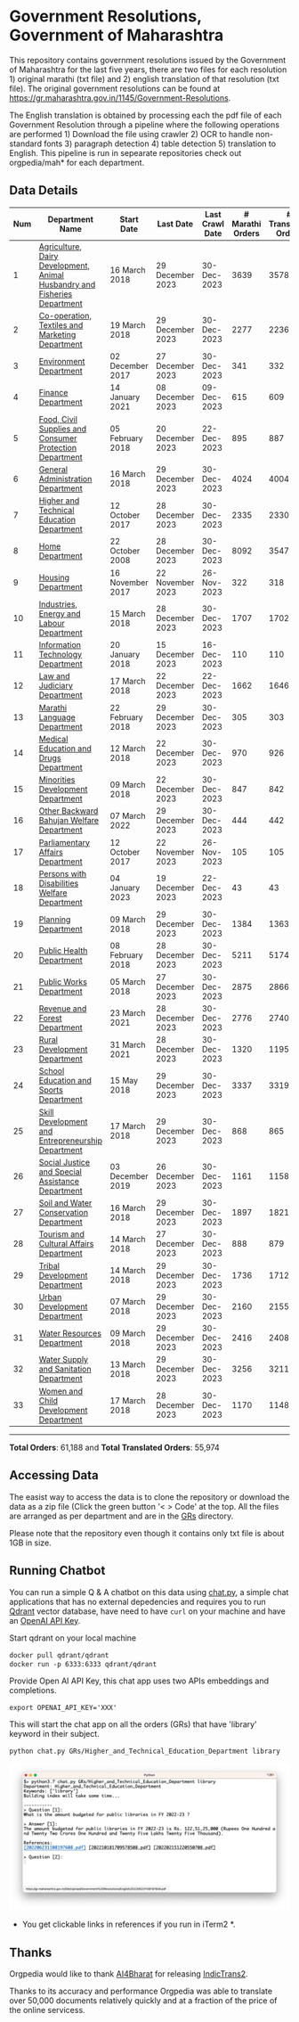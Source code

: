 # Government Resolutions, Government of Maharashtra

This repository contains government resolutions issued by the Government of Maharashtra for the last five years, there are two files for each resolution 1) original marathi (txt file) and 2) english translation of that resolution (txt file). The original government resolutions can be found at https://gr.maharashtra.gov.in/1145/Government-Resolutions.

The English translation is obtained by processing each the pdf file of each Government Resolution through a pipeline where the following operations are performed 1) Download the file using crawler 2) OCR to handle non-standard fonts 3) paragraph detection 4) table  detection 5) translation to English. This pipeline is run in sepearate repositories check out orgpedia/mah* for each department.


## Data Details

| Num | Department Name | Start Date | Last Date | Last Crawl Date | # Marathi Orders | # Translated Orders | Starting Order | Last Order |
| --- | --------------- | ---------- | --------- | --------------- | ---------------- | ------------------- | -------------- | ---------- |
| 1 | [Agriculture, Dairy Development, Animal Husbandry and Fisheries Department](GRs/Agriculture,_Dairy_Development,_Animal_Husbandry_and_Fisheries_Department) | 16 March 2018 | 29 December 2023 | 30-Dec-2023 | 3639 | 3578 | [201803161624182101.pdf](https://gr.maharashtra.gov.in/Site/Upload/Government%20Resolutions/English/201803161624182101.pdf) | [202312291257005601.pdf](https://gr.maharashtra.gov.in/Site/Upload/Government%20Resolutions/English/202312291257005601.pdf) |
| 2 | [Co-operation, Textiles and Marketing Department](GRs/Co-operation,_Textiles_and_Marketing_Department) | 19 March 2018 | 29 December 2023 | 30-Dec-2023 | 2277 | 2236 | [201803191257576702.pdf](https://gr.maharashtra.gov.in/Site/Upload/Government%20Resolutions/English/201803191257576702.pdf) | [202312291227250302.pdf](https://gr.maharashtra.gov.in/Site/Upload/Government%20Resolutions/English/202312291227250302.pdf) |
| 3 | [Environment Department](GRs/Environment_Department) | 02 December 2017 | 27 December 2023 | 30-Dec-2023 | 341 | 332 | [201712041147216904.pdf](https://gr.maharashtra.gov.in/Site/Upload/Government%20Resolutions/English/201712041147216904.pdf) | [202312271519304204.pdf](https://gr.maharashtra.gov.in/Site/Upload/Government%20Resolutions/English/202312271519304204.pdf) |
| 4 | [Finance Department](GRs/Finance_Department) | 14 January 2021 | 08 December 2023 | 09-Dec-2023 | 615 | 609 | [202101141237329905.pdf](https://gr.maharashtra.gov.in/Site/Upload/Government%20Resolutions/English/202101141237329905.pdf) | [202312081246357605.pdf](https://gr.maharashtra.gov.in/Site/Upload/Government%20Resolutions/English/202312081246357605.pdf) |
| 5 | [Food, Civil Supplies and Consumer Protection Department](GRs/Food,_Civil_Supplies_and_Consumer_Protection_Department) | 05 February 2018 | 20 December 2023 | 22-Dec-2023 | 895 | 887 | [201802121244545806.pdf](https://gr.maharashtra.gov.in/Site/Upload/Government%20Resolutions/English/201802121244545806.pdf) | [202312201650378506.pdf](https://gr.maharashtra.gov.in/Site/Upload/Government%20Resolutions/English/202312201650378506.pdf) |
| 6 | [General Administration Department](GRs/General_Administration_Department) | 16 March 2018 | 29 December 2023 | 30-Dec-2023 | 4024 | 4004 | [201803161224022707.pdf](https://gr.maharashtra.gov.in/Site/Upload/Government%20Resolutions/English/201803161224022707.pdf) | [202312291817076707.pdf](https://gr.maharashtra.gov.in/Site/Upload/Government%20Resolutions/English/202312291817076707.pdf) |
| 7 | [Higher and Technical Education Department](GRs/Higher_and_Technical_Education_Department) | 12 October 2017 | 28 December 2023 | 30-Dec-2023 | 2335 | 2330 | [201710121514029708.pdf](https://gr.maharashtra.gov.in/Site/Upload/Government%20Resolutions/English/201710121514029708.pdf) | [202312281735565908.pdf](https://gr.maharashtra.gov.in/Site/Upload/Government%20Resolutions/English/202312281735565908.pdf) |
| 8 | [Home Department](GRs/Home_Department) | 22 October 2008 | 28 December 2023 | 30-Dec-2023 | 8092 | 3547 | [20081022.pdf](https://gr.maharashtra.gov.in/Site/Upload/Government%20Resolutions/English/20081022.pdf) | [202312281616317529.pdf](https://gr.maharashtra.gov.in/Site/Upload/Government%20Resolutions/English/202312281616317529.pdf) |
| 9 | [Housing Department](GRs/Housing_Department) | 16 November 2017 | 22 November 2023 | 26-Nov-2023 | 322 | 318 | [201711161447076609.pdf](https://gr.maharashtra.gov.in/Site/Upload/Government%20Resolutions/English/201711161447076609.pdf) | [202311221219205209.pdf](https://gr.maharashtra.gov.in/Site/Upload/Government%20Resolutions/English/202311221219205209.pdf) |
| 10 | [Industries, Energy and Labour Department](GRs/Industries,_Energy_and_Labour_Department) | 15 March 2018 | 28 December 2023 | 30-Dec-2023 | 1707 | 1702 | [201803151204055010.pdf](https://gr.maharashtra.gov.in/Site/Upload/Government%20Resolutions/English/201803151204055010.pdf) | [202312281535398610.pdf](https://gr.maharashtra.gov.in/Site/Upload/Government%20Resolutions/English/202312281535398610.pdf) |
| 11 | [Information Technology Department](GRs/Information_Technology_Department) | 20 January 2018 | 15 December 2023 | 16-Dec-2023 | 110 | 110 | [201801201843024511.pdf](https://gr.maharashtra.gov.in/Site/Upload/Government%20Resolutions/English/201801201843024511.pdf) | [202312151508137711.pdf](https://gr.maharashtra.gov.in/Site/Upload/Government%20Resolutions/English/202312151508137711.pdf) |
| 12 | [Law and Judiciary Department](GRs/Law_and_Judiciary_Department) | 17 March 2018 | 22 December 2023 | 22-Dec-2023 | 1662 | 1646 | [201803171129290212.pdf](https://gr.maharashtra.gov.in/Site/Upload/Government%20Resolutions/English/201803171129290212.pdf) | [202312221712028312.pdf](https://gr.maharashtra.gov.in/Site/Upload/Government%20Resolutions/English/202312221712028312.pdf) |
| 13 | [Marathi Language Department](GRs/Marathi_Language_Department) | 22 February 2018 | 29 December 2023 | 30-Dec-2023 | 305 | 303 | [201802031549154233.pdf](https://gr.maharashtra.gov.in/Site/Upload/Government%20Resolutions/English/201802031549154233.pdf) | [202312291656185833.pdf](https://gr.maharashtra.gov.in/Site/Upload/Government%20Resolutions/English/202312291656185833.pdf) |
| 14 | [Medical Education and Drugs Department](GRs/Medical_Education_and_Drugs_Department) | 12 March 2018 | 22 December 2023 | 30-Dec-2023 | 970 | 926 | [201803121137094813.pdf](https://gr.maharashtra.gov.in/Site/Upload/Government%20Resolutions/English/201803121137094813.pdf) | [202312222010358413.pdf](https://gr.maharashtra.gov.in/Site/Upload/Government%20Resolutions/English/202312222010358413.pdf) |
| 15 | [Minorities Development Department](GRs/Minorities_Development_Department) | 09 March 2018 | 22 December 2023 | 30-Dec-2023 | 847 | 842 | [201803091218355314.pdf](https://gr.maharashtra.gov.in/Site/Upload/Government%20Resolutions/English/201803091218355314.pdf) | [202312221740438214.pdf](https://gr.maharashtra.gov.in/Site/Upload/Government%20Resolutions/English/202312221740438214.pdf) |
| 16 | [Other Backward Bahujan Welfare Department](GRs/Other_Backward_Bahujan_Welfare_Department) | 07 March 2022 | 29 December 2023 | 30-Dec-2023 | 444 | 442 | [202203081752439334.pdf](https://gr.maharashtra.gov.in/Site/Upload/Government%20Resolutions/English/202203081752439334.pdf) | [202312291647214634.pdf](https://gr.maharashtra.gov.in/Site/Upload/Government%20Resolutions/English/202312291647214634.pdf) |
| 17 | [Parliamentary Affairs Department](GRs/Parliamentary_Affairs_Department) | 12 October 2017 | 22 November 2023 | 26-Nov-2023 | 105 | 105 | [201710031642378615.pdf](https://gr.maharashtra.gov.in/Site/Upload/Government%20Resolutions/English/201710031642378615.pdf) | [202311221247565415.pdf](https://gr.maharashtra.gov.in/Site/Upload/Government%20Resolutions/English/202311221247565415.pdf) |
| 18 | [Persons with Disabilities Welfare Department](GRs/Persons_with_Disabilities_Welfare_Department) | 04 January 2023 | 19 December 2023 | 22-Dec-2023 | 43 | 43 | [202301041906309635.pdf](https://gr.maharashtra.gov.in/Site/Upload/Government%20Resolutions/English/202301041906309635.pdf) | [202312191658375135.pdf](https://gr.maharashtra.gov.in/Site/Upload/Government%20Resolutions/English/202312191658375135.pdf) |
| 19 | [Planning Department](GRs/Planning_Department) | 09 March 2018 | 29 December 2023 | 30-Dec-2023 | 1384 | 1363 | [201803091441032716.pdf](https://gr.maharashtra.gov.in/Site/Upload/Government%20Resolutions/English/201803091441032716.pdf) | [202312291707077816.pdf](https://gr.maharashtra.gov.in/Site/Upload/Government%20Resolutions/English/202312291707077816.pdf) |
| 20 | [Public Health Department](GRs/Public_Health_Department) | 08 February 2018 | 28 December 2023 | 30-Dec-2023 | 5211 | 5174 | [201801311722275417.pdf](https://gr.maharashtra.gov.in/Site/Upload/Government%20Resolutions/English/201801311722275417.pdf) | [202312281526197817.pdf](https://gr.maharashtra.gov.in/Site/Upload/Government%20Resolutions/English/202312281526197817.pdf) |
| 21 | [Public Works Department](GRs/Public_Works_Department) | 05 March 2018 | 27 December 2023 | 30-Dec-2023 | 2875 | 2866 | [201803051515468118.pdf](https://gr.maharashtra.gov.in/Site/Upload/Government%20Resolutions/English/201803051515468118.pdf) | [202312281228405518.pdf](https://gr.maharashtra.gov.in/Site/Upload/Government%20Resolutions/English/202312281228405518.pdf) |
| 22 | [Revenue and Forest Department](GRs/Revenue_and_Forest_Department) | 23 March 2021 | 28 December 2023 | 30-Dec-2023 | 2776 | 2740 | [202103231328393119.pdf](https://gr.maharashtra.gov.in/Site/Upload/Government%20Resolutions/English/202103231328393119.pdf) | [202312281828496219.pdf](https://gr.maharashtra.gov.in/Site/Upload/Government%20Resolutions/English/202312281828496219.pdf) |
| 23 | [Rural Development Department](GRs/Rural_Development_Department) | 31 March 2021 | 28 December 2023 | 30-Dec-2023 | 1320 | 1195 | [202103301021181120.pdf](https://gr.maharashtra.gov.in/Site/Upload/Government%20Resolutions/English/202103301021181120.pdf) | [202312281727158220.pdf](https://gr.maharashtra.gov.in/Site/Upload/Government%20Resolutions/English/202312281727158220.pdf) |
| 24 | [School Education and Sports Department](GRs/School_Education_and_Sports_Department) | 15 May 2018 | 29 December 2023 | 30-Dec-2023 | 3337 | 3319 | [201805161114241221.pdf](https://gr.maharashtra.gov.in/Site/Upload/Government%20Resolutions/English/201805161114241221.pdf) | [202312291922251721.pdf](https://gr.maharashtra.gov.in/Site/Upload/Government%20Resolutions/English/202312291922251721.pdf) |
| 25 | [Skill Development and Entrepreneurship Department](GRs/Skill_Development_and_Entrepreneurship_Department) | 17 March 2018 | 29 December 2023 | 30-Dec-2023 | 868 | 865 | [201803171322099003.pdf](https://gr.maharashtra.gov.in/Site/Upload/Government%20Resolutions/English/201803171322099003.pdf) | [202312291701181603.pdf](https://gr.maharashtra.gov.in/Site/Upload/Government%20Resolutions/English/202312291701181603.pdf) |
| 26 | [Social Justice and Special Assistance Department](GRs/Social_Justice_and_Special_Assistance_Department) | 03 December 2019 | 26 December 2023 | 30-Dec-2023 | 1161 | 1158 | [201912051107011622.pdf](https://gr.maharashtra.gov.in/Site/Upload/Government%20Resolutions/English/201912051107011622.pdf) | [202312261741300022.pdf](https://gr.maharashtra.gov.in/Site/Upload/Government%20Resolutions/English/202312261741300022.pdf) |
| 27 | [Soil and Water Conservation Department](GRs/Soil_and_Water_Conservation_Department) | 16 March 2018 | 29 December 2023 | 30-Dec-2023 | 1897 | 1821 | [201803161247582426.pdf](https://gr.maharashtra.gov.in/Site/Upload/Government%20Resolutions/English/201803161247582426.pdf) | [202312291749305026.pdf](https://gr.maharashtra.gov.in/Site/Upload/Government%20Resolutions/English/202312291749305026.pdf) |
| 28 | [Tourism and Cultural Affairs Department](GRs/Tourism_and_Cultural_Affairs_Department) | 14 March 2018 | 27 December 2023 | 30-Dec-2023 | 888 | 879 | [201803131542054523.pdf](https://gr.maharashtra.gov.in/Site/Upload/Government%20Resolutions/English/201803131542054523.pdf) | [202312281238396223.pdf](https://gr.maharashtra.gov.in/Site/Upload/Government%20Resolutions/English/202312281238396223.pdf) |
| 29 | [Tribal Development Department](GRs/Tribal_Development_Department) | 14 March 2018 | 29 December 2023 | 30-Dec-2023 | 1736 | 1712 | [201803091105184924.pdf](https://gr.maharashtra.gov.in/Site/Upload/Government%20Resolutions/English/201803091105184924.pdf) | [202312281515464824.pdf](https://gr.maharashtra.gov.in/Site/Upload/Government%20Resolutions/English/202312281515464824.pdf) |
| 30 | [Urban Development Department](GRs/Urban_Development_Department) | 07 March 2018 | 29 December 2023 | 30-Dec-2023 | 2160 | 2155 | [201803071203178325.pdf](https://gr.maharashtra.gov.in/Site/Upload/Government%20Resolutions/English/201803071203178325.pdf) | [202312291509215725.pdf](https://gr.maharashtra.gov.in/Site/Upload/Government%20Resolutions/English/202312291509215725.pdf) |
| 31 | [Water Resources Department](GRs/Water_Resources_Department) | 09 March 2018 | 29 December 2023 | 30-Dec-2023 | 2416 | 2408 | [201803091034435527.pdf](https://gr.maharashtra.gov.in/Site/Upload/Government%20Resolutions/English/201803091034435527.pdf) | [202312291631556127.pdf](https://gr.maharashtra.gov.in/Site/Upload/Government%20Resolutions/English/202312291631556127.pdf) |
| 32 | [Water Supply and Sanitation Department](GRs/Water_Supply_and_Sanitation_Department) | 13 March 2018 | 29 December 2023 | 30-Dec-2023 | 3256 | 3211 | [201803121414108428.pdf](https://gr.maharashtra.gov.in/Site/Upload/Government%20Resolutions/English/201803121414108428.pdf) | [202312291533553128.pdf](https://gr.maharashtra.gov.in/Site/Upload/Government%20Resolutions/English/202312291533553128.pdf) |
| 33 | [Women and Child Development Department](GRs/Women_and_Child_Development_Department) | 17 March 2018 | 28 December 2023 | 30-Dec-2023 | 1170 | 1148 | [201803171539444330.pdf](https://gr.maharashtra.gov.in/Site/Upload/Government%20Resolutions/English/201803171539444330.pdf) | [202312291458413730.pdf](https://gr.maharashtra.gov.in/Site/Upload/Government%20Resolutions/English/202312291458413730.pdf) |
----------------------------------------------------------------------------------------------------

**Total Orders**: 61,188 and **Total Translated Orders**: 55,974
## Accessing Data

The easist way to access the data is to clone the repository or download the data as a zip file (Click the green button '< > Code' at the top. All the files are arranged as per department and are in the [GRs](GRs) directory.

Please note that the repository even though it contains only txt file is about 1GB in size.

## Running Chatbot

You can run a simple Q & A chatbot on this data using [chat.py](chat.py), a simple chat applications that has no external depedencies and requires you to run [Qdrant](https://qdrant.tech/) vector database, have need to have `curl` on your machine and have an [OpenAI API Key](https://help.openai.com/en/articles/4936850-where-do-i-find-my-secret-api-key).

Start qdrant on your local machine
```shell
docker pull qdrant/qdrant
docker run -p 6333:6333 qdrant/qdrant
```

Provide Open AI API Key, this chat app uses two APIs embeddings and completions.
```shell
export OPENAI_API_KEY='XXX'
```

This will start the chat app on all the orders (GRs) that have 'library' keyword in their subject.

```shell
python chat.py GRs/Higher_and_Technical_Education_Department library
```

![screenshot of running chat.py](screenshot.png)

* You get clickable links in references if you run in iTerm2 *.

## Thanks

Orgpedia would like to thank [AI4Bharat](https://ai4bharat.iitm.ac.in/) for releasing [IndicTrans2](https://github.com/AI4Bharat/IndicTrans2).

Thanks to its accuracy and performance Orgpedia was able to translate over 50,000 documents relatively quickly and at a fraction of the price of the online servicess.











